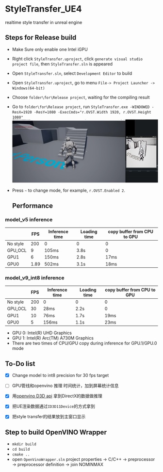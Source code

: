 # StyleTransfer_UE4
realtime style transfer in unreal engine

## Steps for Release build 

* Make Sure only enable one Intel iGPU 

* Right click `StyleTransfer.uproject`, click `generate visual studio project file`, then `StyleTransfer.sln` is appeared

* Open `StyleTransfer.sln`, select `Development Editor` to build

* Open `StyleTransfer.uproject`, go to menu `File-> Project Launcher -> Windows(64-bit)`

* Choose `folder\for\Release project`, waiting for the compiling result

* Go to `folder\for\Release project`, run `StyleTransfer.exe -WINDOWED -ResX=1920 -ResY=1080 -ExecCmds="r.OVST.Width 1920, r.OVST.Height 1080"`
  ![Result](doc/Result_manga.png)

* Press `~` to change mode, for example, `r.OVST.Enabled 2`.  

  ## Performance

### model_v5 inference

|          | FPS  | Inference time | Loading time | copy buffer from CPU to GPU|
|----------|------|----------------|--------------|--------------|
| No style | 200  | 0              | 0            | 0            |
| GPU_OCL  | 9    | 105ms          | 3.8s         | 0            |
| GPU1     | 6    | 150ms          | 2.8s         | 17ms         |
| GPU0     | 1.89 | 502ms          | 3.1s         | 18ms            |

### model_v9_int8 inference

|          | FPS  | Inference time | Loading time | copy buffer from CPU to GPU |
|----------|------|----------------|--------------|--------------|
| No style | 200  | 0              | 0            | 0            |
| GPU_OCL  | 30    | 28ms          | 2.2s         | 0            |
| GPU1     | 10   | 76ms          | 1.7s         | 19ms         |
| GPU0     | 5 | 156ms          | 1.1s         | 23ms           |

* GPU 0: Intel(R) UHD Graphics
* GPU 1: Intel(R) Arc(TM) A730M Graphics
* There are two times of CPU/GPU copy during inference for GPU.1/GPU.0 mode

## To-Do list
  - [x] Change model to int8 precision for 30 fps target
  - [ ] GPU管线和openvino 推理 时间统计，加到屏幕统计信息 
  - [x] 用[openvino D3D api](https://docs.openvino.ai/2021.4/classInferenceEngine_1_1gpu_1_1D3DBufferBlob.html) 拿到DirectX的数据做推理
  - [x] 把UE渲染数据通过`ID3D11Device`的方式拿到
  - [x] 把style transfer的结果放到主窗口显示 
  

## Step to build OpenVINO Wrapper
* `mkdir build`
*  `cd build`
* `cmake ..`
* open `OpenVinoWrapper.sln` project properties -> C/C++ -> preprocessor -> preprocessor definition -> join NOMINMAX
